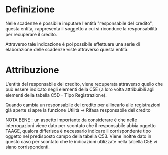 # Definizione

Nelle scadenze è possibile imputare l'entità "responsabile del credito", questa entità, rappresenta il soggetto a cui si riconduce la responsabilità per recuperare il credito.

Attraverso tale indicazione è poi possibile effettuare una serie di elaborazione delle scadenze viste attraverso questa entità.

# Attribuzione

L'entità del responsabile del credito, viene recuperata attraverso quello che può essere indicato negli elementi della C5E (a loro volta attribuibili agli elementi della tabella C5D - Tipo Registrazione).

Quando cambia un responsabile del credito per allinearlo alle registrazioni già aperte si apre la funzione Utilità -> Rifasa responsabile del credito

NOTA BENE :  un aspetto importante da considerare è che nelle interrogazioni viene dato per scontato che il responsabile abbia oggetto TAAGE, qualora differisca è necessario indicare il corrispondente tipo oggetto nel predisposto campo della tabella C53. Viene inoltre dato in questo caso per scontato che le indicazioni utilizzate nella tabella C5E vi siano corrispondenti.

